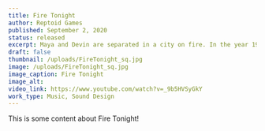 ```yaml
---
title: Fire Tonight
author: Reptoid Games
published: September 2, 2020
status: released
excerpt: Maya and Devin are separated in a city on fire. In the year 1990, before cell phones or Internet.
draft: false
thumbnail: /uploads/FireTonight_sq.jpg
image: /uploads/FireTonight_sq.jpg
image_caption: Fire Tonight
image_alt:
video_link: https://www.youtube.com/watch?v=_9b5HVSyGkY
work_type: Music, Sound Design
---
```

This is some content about Fire Tonight!